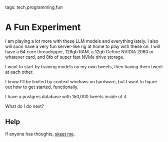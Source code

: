 tags: tech,programming,fun

# A Fun Experiment
I am playing a lot more with these LLM models and everything lately.
I also will soon have a very fun server-like rig at home to play with these on.
I will have a 64 core threadripper, 128gb RAM, a 12gb Gefore NVIDIA 2060 or whatever card, and 8tb of super fast NVMe drive storage.

I want to start by training models on my own tweets, then having them tweet at each other.

I know I'll be limited by context windows on hardware, but I want to figure out how to get started, functionally.

I have a postgres database with 150,000 tweets inside of it.

What do I do next?

## Help
If anyone has thoughts, [skeet me](https://bsky.app/yburyug.bsky.social).

